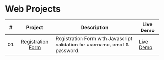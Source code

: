 # Web Projects

| # | Project | Description | Live Demo |
| :-: | :-: | - | ------ |
| 01 | [Registration Form](/1-registration) | Registration Form with Javascript validation for username, email & password. | [Live Demo](https://swetankraj.github.io/web-projects/1-registration/)  |

